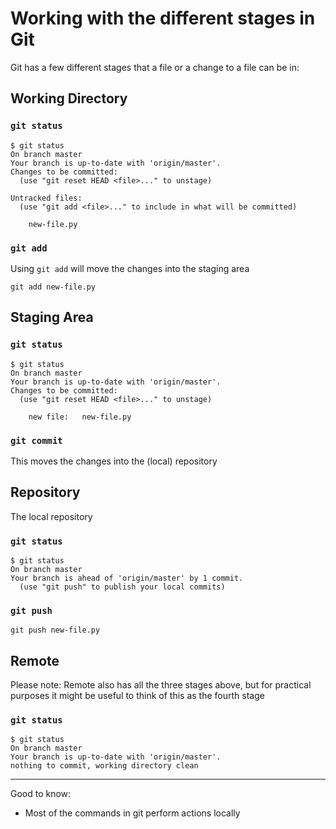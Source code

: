 

# Working with the different stages in Git

Git has a few different stages that a file or a change to a file can be in:

## Working Directory

### `git status`

```
$ git status
On branch master
Your branch is up-to-date with 'origin/master'.
Changes to be committed:
  (use "git reset HEAD <file>..." to unstage)

Untracked files:
  (use "git add <file>..." to include in what will be committed)

	new-file.py

```

### `git add`

Using `git add` will move the changes into the staging area

```
git add new-file.py
```


## Staging Area

### `git status`

```
$ git status
On branch master
Your branch is up-to-date with 'origin/master'.
Changes to be committed:
  (use "git reset HEAD <file>..." to unstage)

	new file:   new-file.py

```

### `git commit`

This moves the changes into the (local) repository


## Repository

The local repository

### `git status`

```
$ git status
On branch master
Your branch is ahead of 'origin/master' by 1 commit.
  (use "git push" to publish your local commits)
```

### `git push`

```
git push new-file.py
```


## Remote

Please note: Remote also has all the three stages above, but for practical purposes it might be useful to think
of this as the fourth stage

### `git status`

```
$ git status
On branch master
Your branch is up-to-date with 'origin/master'.
nothing to commit, working directory clean
```

***

Good to know:
* Most of the commands in git perform actions locally
